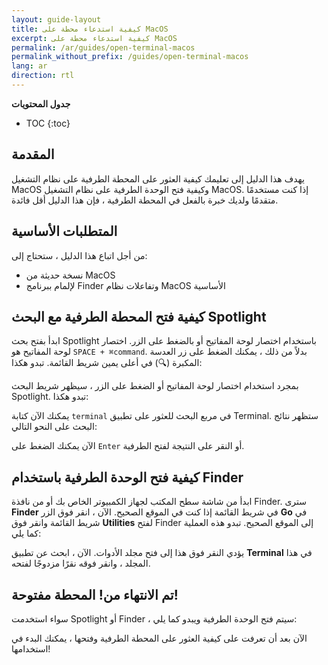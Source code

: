 ```yaml
---
layout: guide-layout
title: كيفية استدعاء محطة على MacOS
excerpt: كيفية استدعاء محطة على MacOS
permalink: /ar/guides/open-terminal-macos
permalink_without_prefix: /guides/open-terminal-macos
lang: ar
direction: rtl
---
```


**جدول المحتويات**

* TOC
{:toc}

## المقدمة

يهدف هذا الدليل إلى تعليمك كيفية العثور على المحطة الطرفية على نظام التشغيل MacOS وكيفية فتح الوحدة الطرفية على نظام التشغيل MacOS. إذا كنت مستخدمًا متقدمًا ولديك خبرة بالفعل في المحطة الطرفية ، فإن هذا الدليل أقل فائدة.


## المتطلبات الأساسية

من أجل اتباع هذا الدليل ، ستحتاج إلى:

* نسخة حديثة من MacOS
* لإلمام ببرنامج Finder وتفاعلات نظام MacOS الأساسية

## كيفية فتح المحطة الطرفية مع البحث Spotlight

ابدأ بفتح بحث Spotlight باستخدام اختصار لوحة المفاتيح أو بالضغط على الزر. اختصار لوحة المفاتيح هو `SPACE + ⌘command`. بدلاً من ذلك ، يمكنك الضغط على زر العدسة المكبرة (🔍) في أعلى يمين شريط القائمة. تبدو هكذا:

<div class="center guideimages">
  <amp-img src="/assets/guides/spotlight-button-ar.png" width="90" height="70" alt="Spotlight زر البحث" layout="fixed"></amp-img>
</div>

بمجرد استخدام اختصار لوحة المفاتيح أو الضغط على الزر ، سيظهر شريط البحث Spotlight. تبدو هكذا:

<div class="center guideimages">
  <amp-img src="/assets/guides/spotlight-search-ar.png" width="680" height="56" alt="Spotlight زر البحث" layout="responsive"></amp-img>
</div>

يمكنك الآن كتابة `terminal` في مربع البحث للعثور على تطبيق Terminal. ستظهر نتائج البحث على النحو التالي:

<div class="center guideimages">
  <amp-img src="/assets/guides/spotlight-results-ar.png" width="680" height="430" alt="Spotlight نتائج البحث" layout="responsive"></amp-img>
</div>

الآن يمكنك الضغط على `Enter` أو النقر على النتيجة لفتح الطرفية.

## كيفية فتح الوحدة الطرفية باستخدام Finder

ابدأ من شاشة سطح المكتب لجهاز الكمبيوتر الخاص بك أو من نافذة Finder. سترى **Finder** في شريط القائمة إذا كنت في الموقع الصحيح. الآن ، انقر فوق الزر **Go** في شريط القائمة وانقر فوق **Utilities** لفتح Finder إلى الموقع الصحيح. تبدو هذه العملية كما يلي:

<div class="center guideimages">
  <amp-img src="/assets/guides/go-menu-ar.png" width="500" height="430" alt="مكتشف مفتوح" layout="responsive"></amp-img>
</div>

يؤدي النقر فوق هذا إلى فتح مجلد الأدوات. الآن ، ابحث عن تطبيق **Terminal** في هذا المجلد ، وانقر فوقه نقرًا مزدوجًا لفتحه.

<div class="center guideimages">
  <amp-img src="/assets/guides/finder-utilities-ar.png" width="852" height="429" alt="تصفح مجلد المرافق في الباحث" layout="responsive"></amp-img>
</div>

## تم الانتهاء من! المحطة مفتوحة!

سواء استخدمت Spotlight أو Finder ، سيتم فتح الوحدة الطرفية ويبدو كما يلي:

<div class="center guideimages">
  <amp-img src="/assets/guides/terminal-open-ar.png" width="585" height="389" alt="نافذة طرفية مفتوحة" layout="responsive"></amp-img>
</div>

الآن بعد أن تعرفت على كيفية العثور على المحطة الطرفية وفتحها ، يمكنك البدء في استخدامها!